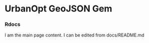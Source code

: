# UrbanOpt GeoJSON Gem

### <StaticLink href="rdoc/">Rdocs</StaticLink>

I am the main page content. I can be edited from docs/README.md